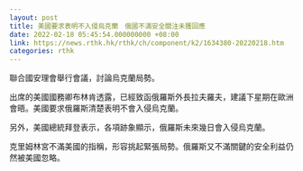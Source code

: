 ```yaml
---
layout: post
title: 美國要求表明不入侵烏克蘭　俄國不滿安全關注未獲回應
date: 2022-02-18 05:45:54.000000000 +08:00
link: https://news.rthk.hk/rthk/ch/component/k2/1634380-20220218.htm
categories: rthk
---
```


聯合國安理會舉行會議，討論烏克蘭局勢。

出席的美國國務卿布林肯透露，已經致函俄羅斯外長拉夫羅夫，建議下星期在歐洲會晤。美國要求俄羅斯清楚表明不會入侵烏克蘭。

另外，美國總統拜登表示，各項跡象顯示，俄羅斯未來幾日會入侵烏克蘭。

克里姆林宮不滿美國的指稱，形容挑起緊張局勢。俄羅斯又不滿關鍵的安全利益仍然被美國忽略。
